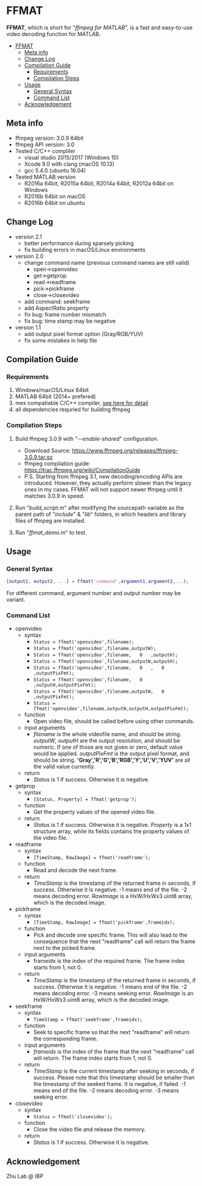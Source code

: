 # FFMAT

**FFMAT**, which is short for "*ffmpeg for MATLAB*", is a fast and easy-to-use video decoding function for MATLAB.

- [FFMAT](#ffmat)
  - [Meta info](#meta-info)
  - [Change Log](#change-log)
  - [Compilation Guide](#compilation-guide)
    - [Requirements](#requirements)
    - [Compilation Steps](#compilation-steps)
  - [Usage](#usage)
    - [General Syntax](#general-syntax)
    - [Command List](#command-list)
  - [Acknowledgement](#acknowledgement)

## Meta info

- ffmpeg version: 3.0.9 64bit
- ffmpeg API version: 3.0
- Tested C/C++ compliler
  - visual studio 2015/2017 (Windows 10)
  - Xcode 9.0 with clang (macOS 10.13)
  - gcc 5.4.0 (ubuntu 16.04)
- Tested MATLAB version
    - R2016a 64bit, R2015a 64bit, R2014a 64bit, R2012a 64bit on Windows
    - R2016b 64bit on macOS
    - R2016b 64bit on ubuntu

## Change Log

- version 2.1
  - better performance during sparsely picking
  - fix building errors in macOS/Linux environments
- version 2.0
  - change command name (previous command names are still valid)
    - open->openvideo
    - get->getprop
    - read->readframe
    - pick->pickframe
    - close->closevideo
  - add command: seekframe
  - add AspectRatio property
  - fix bug: frame number mismatch
  - fix bug: time stamp may be negative
- version 1.1
  - add output pixel format option (Gray/RGB/YUV)
  - fix some mistakes in help file

## Compilation Guide

### Requirements

1. Windows/macOS/Linux 64bit
1. MATLAB 64bit (2014+ prefered)
1. mex compatiable C/C++ compiler, [see here for detail](https://www.mathworks.com/support/compilers.html)
1. all dependencies requried for building ffmpeg

### Compilation Steps

1. Build ffmpeg 3.0.9 with "*--enable-shared*" configuration.
    - Download Source:
    <https://www.ffmpeg.org/releases/ffmpeg-3.0.9.tar.gz>
    - ffmpeg compilation guide:
    <https://trac.ffmpeg.org/wiki/CompilationGuide>
    - P.S.
    Starting from ffmpeg 3.1, new decoding/encoding APIs are introduced. However, they actually perform slower than the legacy ones in my cases.
    FFMAT will not support newer ffmpeg until it matches 3.0.9 in speed.

1. Run "*build_script.m*" after modifying the sourcepath variable as the parent path of "*include*" & "*lib*" folders, in which headers and library files of ffmpeg are installed.
1. Run "*ffmat_demo.m*" to test.

## Usage

### General Syntax

```Matlab
[output1, output2, ...] = ffmat('command',argument1,argument2,...);
```

For different command, argument number and output number may be variant.

### Command List

- openvideo
  - syntax
    - `Status = ffmat('openvideo',filename);`
    - `Status = ffmat('openvideo',filename,outputW);`
    - `Status = ffmat('openvideo',filename,   0   ,outputH);`
    - `Status = ffmat('openvideo',filename,outputW,outputH);`
    - `Status = ffmat('openvideo',filename,   0   ,   0   ,outputPixFmt);`
    - `Status = ffmat('openvideo',filename,   0   ,outputH,outputPixFmt);`
    - `Status = ffmat('openvideo',filename,outputW,   0   ,outputPixFmt);`
    - `Status = ffmat('openvideo',filename,outputW,outputH,outputPixFmt);`
  - function
    - Open video file, should be called before using other commands.
  - input arguments
    - *filename* is the whole videofile name, and should be string. *outputW*, *outputH* are the output resolution, and should be numeric. If one of those are not given or zero, default value would be applied. *outputPixFmt* is the output pixel format, and should be string. **'Gray','R','G','B','RGB','Y','U','V','YUV'** are all the valid value currently.
  - return
    - *Status* is 1 if success. Otherwise it is negative.
- getprop
  - syntax
    - `[Status, Property] = ffmat('getprop');`
  - function
    - Get the property values of the opened video file.
  - return
    - *Status* is 1 if success. Otherwise it is negative. *Property* is a 1x1 structure array, while its fields contains the property values of the video file.
- readframe
  - syntax
    - `[TimeStamp, RawImage] = ffmat('readframe');`
  - function
    - Read and decode the next frame.
  - return
    - *TimeStamp* is the timestamp of the returned frame in seconds, if success. Otherwise it is negative. -1 means end of the file. -2 means decoding error. *RawImage* is a HxW/HxWx3 uint8 array, which is the decoded image.
- pickframe
  - syntax
    - `[TimeStamp, RawImage] = ffmat('pickframe',frameidx);`
  - function
    - Pick and decode one specific frame. This will also lead to the consequence that the next "readframe" call will return the frame next to the picked frame.
  - input arguments
    - frameidx is the index of the required frame. The frame index starts from 1, not 0.
  - return
    - *TimeStamp* is the timestamp of the returned frame in seconds, if success. Otherwise it is negative. -1 means end of the file. -2 means decoding error. -3 means seeking error. *RawImage* is an HxW/HxWx3 uint8 array, which is the decoded image.
- seekframe
  - syntax
    - `TimeStamp = ffmat('seekframe',frameidx);`
  - function
    - Seek to specific frame so that the next "readframe" will return the corresponding frame.
  - input arguments
    - *frameidx* is the index of the frame that the next "readframe" call will return. The frame index starts from 1, not 0.
  - return
    - *TimeStamp* is the current timestamp after seeking in seconds, if success. Please note that this timestamp should be smaller than the timestamp of the seeked frame. It is negative, if failed. -1 means end of the file. -2 means decoding error. -3 means seeking error.
- closevideo
  - syntax
    - `Status = ffmat('closevideo');`
  - function
    - Close the video file and release the memory.
  - return
    - *Status* is 1 if success. Otherwise it is negative.

## Acknowledgement

Zhu Lab @ IBP
